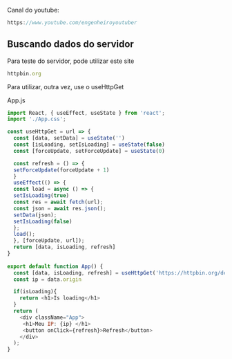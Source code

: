 Canal do youtube:

```js
https://www.youtube.com/engenheiroyoutuber
```

## Buscando dados do servidor

Para teste do servidor, pode utilizar este site

```js
httpbin.org
```
Para utilizar, outra vez, use o useHttpGet

App.js
```js
import React, { useEffect, useState } from 'react';
import './App.css';

const useHttpGet = url => {
  const [data, setData] = useState('')
  const [isLoading, setIsLoading] = useState(false)
  const [forceUpdate, setForceUpdate] = useState(0)

  const refresh = () => {
  setForceUpdate(forceUpdate + 1)
  } 
  useEffect(() => {
  const load = async () => {
  setIsLoading(true)
  const res = await fetch(url);
  const json = await res.json();
  setData(json); 
  setIsLoading(false)
  };
  load(); 
  }, [forceUpdate, url]); 
  return [data, isLoading, refresh]
}
  
export default function App() {
  const [data, isLoading, refresh] = useHttpGet('https://httpbin.org/delay/2')
  const ip = data.origin

  if(isLoading){
    return <h1>Is loading</h1>
  }
  return (
    <div className="App">
     <h1>Meu IP: {ip} </h1>
     <button onClick={refresh}>Refresh</button>
    </div>
  );
}
```

